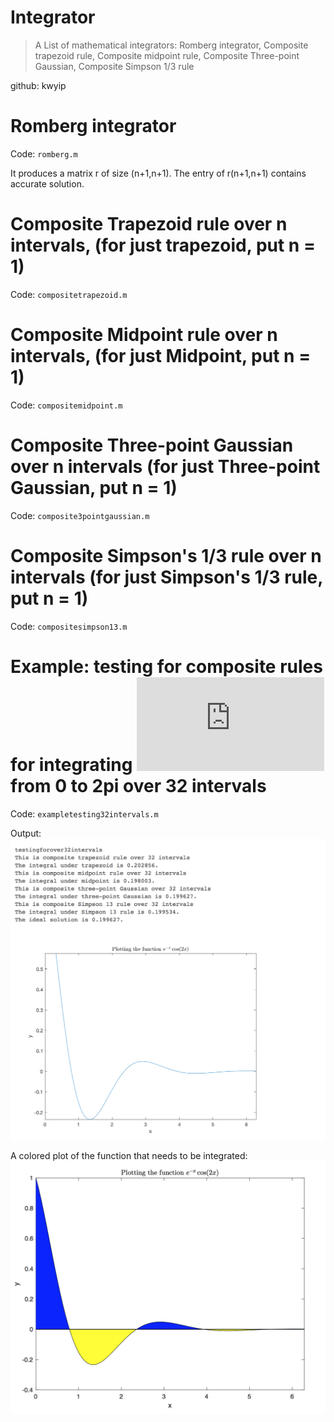 # Integrator 
> A List of mathematical integrators: Romberg integrator, Composite trapezoid rule, Composite midpoint rule, Composite Three-point Gaussian, Composite Simpson 1/3 rule

github: kwyip
# Romberg integrator
Code: `romberg.m`

It produces a matrix r of size (n+1,n+1). The entry of r(n+1,n+1) contains accurate solution.

# Composite Trapezoid rule over n intervals, (for just trapezoid, put n = 1)
Code: `compositetrapezoid.m`
# Composite Midpoint rule over n intervals, (for just Midpoint, put n = 1)
Code: `compositemidpoint.m`
# Composite Three-point Gaussian over n intervals (for just Three-point Gaussian, put n = 1)
Code: `composite3pointgaussian.m`
# Composite Simpson's 1/3 rule over n intervals (for just Simpson's 1/3 rule, put n = 1)
Code: `compositesimpson13.m`
# Example: testing for composite rules for integrating ![](https://latex.codecogs.com/gif.latex?e%5E%7B-x%7D%20%5Ccos%282x%29) from 0 to 2pi over 32 intervals 
Code: `exampletesting32intervals.m`

Output:
<img src="https://github.com/kwyip/Integrator/blob/master/png/output2.png">

A colored plot of the function that needs to be integrated:
<img src="https://github.com/kwyip/Integrator/blob/master/png/plotfunction.png" width="580">

